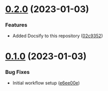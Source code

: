 # [0.2.0](https://github.com/nanthakumaran-s/Documenting-DevOps/compare/v0.1.0...v0.2.0) (2023-01-03)


### Features

* Added Docsify to this repository ([02c9352](https://github.com/nanthakumaran-s/Documenting-DevOps/commit/02c93526d30323692c3e1ce627b8d20144a480aa))



# [0.1.0](https://github.com/nanthakumaran-s/Documenting-DevOps/compare/e6ee00ec6386d1ac8b6e52522cecbdbbcf06032a...v0.1.0) (2023-01-03)


### Bug Fixes

* Initial workflow setup ([e6ee00e](https://github.com/nanthakumaran-s/Documenting-DevOps/commit/e6ee00ec6386d1ac8b6e52522cecbdbbcf06032a))



